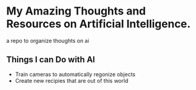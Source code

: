 # My Amazing Thoughts and Resources on Artificial Intelligence.
a repo to organize thoughts on ai

## Things I can Do with AI
* Train cameras to automatically regonize objects
* Create new recipies that are out of this world